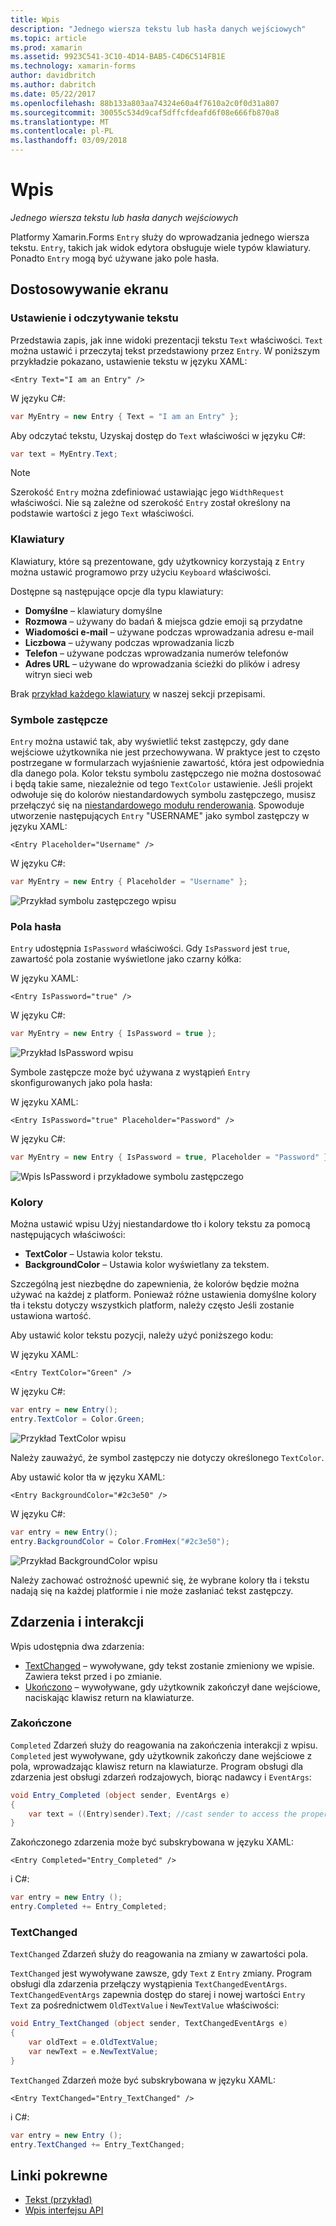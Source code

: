 ```yaml
---
title: Wpis
description: "Jednego wiersza tekstu lub hasła danych wejściowych"
ms.topic: article
ms.prod: xamarin
ms.assetid: 9923C541-3C10-4D14-BAB5-C4D6C514FB1E
ms.technology: xamarin-forms
author: davidbritch
ms.author: dabritch
ms.date: 05/22/2017
ms.openlocfilehash: 88b133a803aa74324e60a4f7610a2c0f0d31a807
ms.sourcegitcommit: 30055c534d9caf5dffcfdeafd6f08e666fb870a8
ms.translationtype: MT
ms.contentlocale: pl-PL
ms.lasthandoff: 03/09/2018
---
```

# <a name="entry"></a>Wpis

_Jednego wiersza tekstu lub hasła danych wejściowych_

Platformy Xamarin.Forms `Entry` służy do wprowadzania jednego wiersza tekstu. `Entry`, takich jak widok edytora obsługuje wiele typów klawiatury. Ponadto `Entry` mogą być używane jako pole hasła.

## <a name="display-customization"></a>Dostosowywanie ekranu

### <a name="setting-and-reading-text"></a>Ustawienie i odczytywanie tekstu

Przedstawia zapis, jak inne widoki prezentacji tekstu `Text` właściwości. `Text` można ustawić i przeczytaj tekst przedstawiony przez `Entry`. W poniższym przykładzie pokazano, ustawienie tekstu w języku XAML:

```xaml
<Entry Text="I am an Entry" />
```

W języku C#:

```csharp
var MyEntry = new Entry { Text = "I am an Entry" };
```

Aby odczytać tekstu, Uzyskaj dostęp do `Text` właściwości w języku C#:

```csharp
var text = MyEntry.Text;
```

> [!NOTE]
> Szerokość `Entry` można zdefiniować ustawiając jego `WidthRequest` właściwości. Nie są zależne od szerokość `Entry` został określony na podstawie wartości z jego `Text` właściwości.

### <a name="keyboards"></a>Klawiatury

Klawiatury, które są prezentowane, gdy użytkownicy korzystają z `Entry` można ustawić programowo przy użyciu `Keyboard` właściwości.

Dostępne są następujące opcje dla typu klawiatury:

- **Domyślne** &ndash; klawiatury domyślne
- **Rozmowa** &ndash; używany do badań & miejsca gdzie emoji są przydatne
- **Wiadomości e-mail** &ndash; używane podczas wprowadzania adresu e-mail
- **Liczbowa** &ndash; używany podczas wprowadzania liczb
- **Telefon** &ndash; używane podczas wprowadzania numerów telefonów
- **Adres URL** &ndash; używane do wprowadzania ścieżki do plików i adresy witryn sieci web

Brak [przykład każdego klawiatury](https://developer.xamarin.com/recipes/cross-platform/xamarin-forms/choose-keyboard-for-entry/) w naszej sekcji przepisami.

### <a name="placeholders"></a>Symbole zastępcze

`Entry` można ustawić tak, aby wyświetlić tekst zastępczy, gdy dane wejściowe użytkownika nie jest przechowywana. W praktyce jest to często postrzegane w formularzach wyjaśnienie zawartość, która jest odpowiednia dla danego pola. Kolor tekstu symbolu zastępczego nie można dostosować i będą takie same, niezależnie od tego `TextColor` ustawienie. Jeśli projekt odwołuje się do kolorów niestandardowych symbolu zastępczego, musisz przełączyć się na [niestandardowego modułu renderowania](). Spowoduje utworzenie następujących `Entry` "USERNAME" jako symbol zastępczy w języku XAML:

```xaml
<Entry Placeholder="Username" />
```

W języku C#:

```csharp
var MyEntry = new Entry { Placeholder = "Username" };
```

![](entry-images/placeholder.png "Przykład symbolu zastępczego wpisu")

### <a name="password-fields"></a>Pola hasła

`Entry` udostępnia `IsPassword` właściwości. Gdy `IsPassword` jest `true`, zawartość pola zostanie wyświetlone jako czarny kółka:

W języku XAML:

```xaml
<Entry IsPassword="true" />
```

W języku C#:

```csharp
var MyEntry = new Entry { IsPassword = true };
```

![](entry-images/password.png "Przykład IsPassword wpisu")

Symbole zastępcze może być używana z wystąpień `Entry` skonfigurowanych jako pola hasła:

W języku XAML:

```xaml
<Entry IsPassword="true" Placeholder="Password" />
```

W języku C#:

```csharp
var MyEntry = new Entry { IsPassword = true, Placeholder = "Password" };
```

![](entry-images/passwordplaceholder.png "Wpis IsPassword i przykładowe symbolu zastępczego")


### <a name="colors"></a>Kolory

Można ustawić wpisu Użyj niestandardowe tło i kolory tekstu za pomocą następujących właściwości:

- **TextColor** &ndash; Ustawia kolor tekstu.
- **BackgroundColor** &ndash; Ustawia kolor wyświetlany za tekstem.

Szczególną jest niezbędne do zapewnienia, że kolorów będzie można używać na każdej z platform. Ponieważ różne ustawienia domyślne kolory tła i tekstu dotyczy wszystkich platform, należy często Jeśli zostanie ustawiona wartość.

Aby ustawić kolor tekstu pozycji, należy użyć poniższego kodu:

W języku XAML:

```xaml
<Entry TextColor="Green" />
```

W języku C#:

```csharp
var entry = new Entry();
entry.TextColor = Color.Green;
```

![](entry-images/textcolor.png "Przykład TextColor wpisu")

Należy zauważyć, że symbol zastępczy nie dotyczy określonego `TextColor`.

Aby ustawić kolor tła w języku XAML:

```xaml
<Entry BackgroundColor="#2c3e50" />
```

W języku C#:

```csharp
var entry = new Entry();
entry.BackgroundColor = Color.FromHex("#2c3e50");
```

![](entry-images/textbackgroundcolor.png "Przykład BackgroundColor wpisu")

Należy zachować ostrożność upewnić się, że wybrane kolory tła i tekstu nadają się na każdej platformie i nie może zasłaniać tekst zastępczy.

## <a name="events-and-interactivity"></a>Zdarzenia i interakcji

Wpis udostępnia dwa zdarzenia:

- [TextChanged](http://developer.xamarin.com/api/event/Xamarin.Forms.Entry.TextChanged/) &ndash; wywoływane, gdy tekst zostanie zmieniony we wpisie. Zawiera tekst przed i po zmianie.
- [Ukończono](http://developer.xamarin.com/api/event/Xamarin.Forms.Entry.Completed/) &ndash; wywoływane, gdy użytkownik zakończył dane wejściowe, naciskając klawisz return na klawiaturze.

### <a name="completed"></a>Zakończone

`Completed` Zdarzeń służy do reagowania na zakończenia interakcji z wpisu. `Completed` jest wywoływane, gdy użytkownik zakończy dane wejściowe z pola, wprowadzając klawisz return na klawiaturze. Program obsługi dla zdarzenia jest obsługi zdarzeń rodzajowych, biorąc nadawcy i `EventArgs`:

```csharp
void Entry_Completed (object sender, EventArgs e)
{
    var text = ((Entry)sender).Text; //cast sender to access the properties of the Entry
}
```

Zakończonego zdarzenia może być subskrybowana w języku XAML:

```xaml
<Entry Completed="Entry_Completed" />
```

i C#:

```csharp
var entry = new Entry ();
entry.Completed += Entry_Completed;
```

### <a name="textchanged"></a>TextChanged

`TextChanged` Zdarzeń służy do reagowania na zmiany w zawartości pola.

`TextChanged` jest wywoływane zawsze, gdy `Text` z `Entry` zmiany. Program obsługi dla zdarzenia przełączy wystąpienia `TextChangedEventArgs`. `TextChangedEventArgs` zapewnia dostęp do starej i nowej wartości `Entry` `Text` za pośrednictwem `OldTextValue` i `NewTextValue` właściwości:

```csharp
void Entry_TextChanged (object sender, TextChangedEventArgs e)
{
    var oldText = e.OldTextValue;
    var newText = e.NewTextValue;
}
```

`TextChanged` Zdarzeń może być subskrybowana w języku XAML:

```xaml
<Entry TextChanged="Entry_TextChanged" />
```

i C#:

```csharp
var entry = new Entry ();
entry.TextChanged += Entry_TextChanged;
```


## <a name="related-links"></a>Linki pokrewne

- [Tekst (przykład)](https://developer.xamarin.com/samples/xamarin-forms/UserInterface/Text)
- [Wpis interfejsu API](https://developer.xamarin.com/api/type/Xamarin.Forms.Entry/)
